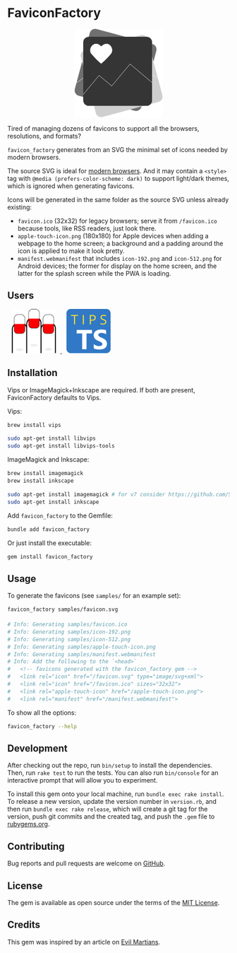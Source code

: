 # FaviconFactory

<div align="center">
  <img width="200" width="200" src=".github/images/favicon_factory.svg" />
</div>

Tired of managing dozens of favicons to support all the browsers, resolutions, and formats?

`favicon_factory` generates from an SVG the minimal set of icons needed by modern browsers.

The source SVG is ideal for [modern browsers](https://caniuse.com/link-icon-svg). And it may contain a `<style>` tag with `@media (prefers-color-scheme: dark)` to support light/dark themes, which is ignored when generating favicons.

Icons will be generated in the same folder as the source SVG unless already existing:

- `favicon.ico` (32x32) for legacy browsers; serve it from `/favicon.ico` because tools, like RSS readers, just look there.
- `apple-touch-icon.png` (180x180) for Apple devices when adding a webpage to the home screen; a background and a padding around the icon is applied to make it look pretty.
- `manifest.webmanifest` that includes `icon-192.png` and `icon-512.png` for Android devices; the former for display on the home screen, and the latter for the splash screen while the PWA is loading.

## Users

<p>
  <a href="https://rictionary.odone.io">
    <img width="100" width="100" hspace="10" src=".github/images/rictionary.svg" />
  </a>

  <a href="https://typescript.tips">
    <img width="100" width="100" hspace="10" src=".github/images/typescript-tips.svg" />
  </a>
</p>

## Installation

Vips or ImageMagick+Inkscape are required. If both are present, FaviconFactory defaults to Vips.

Vips:

```bash
brew install vips
```

```bash
sudo apt-get install libvips
sudo apt-get install libvips-tools
```

ImageMagick and Inkscape:

```bash
brew install imagemagick
brew install inkscape
```

```bash
sudo apt-get install imagemagick # for v7 consider https://github.com/SoftCreatR/imei/
sudo apt-get install inkscape
```

Add `favicon_factory` to the Gemfile:

```bash
bundle add favicon_factory
```

Or just install the executable:

```bash
gem install favicon_factory
```

## Usage

To generate the favicons (see `samples/` for an example set):

```bash
favicon_factory samples/favicon.svg

# Info: Generating samples/favicon.ico
# Info: Generating samples/icon-192.png
# Info: Generating samples/icon-512.png
# Info: Generating samples/apple-touch-icon.png
# Info: Generating samples/manifest.webmanifest
# Info: Add the following to the `<head>`
#   <!-- favicons generated with the favicon_factory gem -->
#   <link rel="icon" href="/favicon.svg" type="image/svg+xml">
#   <link rel="icon" href="/favicon.ico" sizes="32x32">
#   <link rel="apple-touch-icon" href="/apple-touch-icon.png">
#   <link rel="manifest" href="/manifest.webmanifest">
```

To show all the options:

```bash
favicon_factory --help
```

## Development

After checking out the repo, run `bin/setup` to install the dependencies. Then, run `rake test` to run the tests. You can also run `bin/console` for an interactive prompt that will allow you to experiment.

To install this gem onto your local machine, run `bundle exec rake install`. To release a new version, update the version number in `version.rb`, and then run `bundle exec rake release`, which will create a git tag for the version, push git commits and the created tag, and push the `.gem` file to [rubygems.org](https://rubygems.org).

## Contributing

Bug reports and pull requests are welcome on [GitHub](https://github.com/3v0k4/favicon_factory).

## License

The gem is available as open source under the terms of the [MIT License](https://opensource.org/licenses/MIT).

## Credits

This gem was inspired by an article on [Evil Martians](https://evilmartians.com/chronicles/how-to-favicon-in-2021-six-files-that-fit-most-needs).
